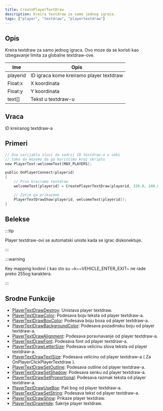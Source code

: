 ```yaml
---
title: CreatePlayerTextDraw
description: Kreira textdraw za samo jednog igraca.
tags: ["player", "textdraw", "playertextdraw"]
---
```


## Opis

Kreira textdraw za samo jednog igraca. Ovo moze da se koristi kao izbegavanje limita za globalne textdraw-ove.

| Ime      | Opis                                    |
| -------- | --------------------------------------- |
| playerid | ID igraca kome kreiramo player textdraw |
| Float:x  | X koordinata                            |
| Float:y  | Y koordinata                            |
| text[]   | Tekst u textdraw-u                      |

## Vraca

ID kreiranog textdraw-a

## Primeri

```c
// Ova varijabla sluzi da sadrzi ID textdraw-a u sebi
// tako da mozemo da ga koristimo kroz skriptu
new PlayerText:welcomeText[MAX_PLAYERS];

public OnPlayerConnect(playerid)
{
    // Prvo kreiramo textdraw
    welcomeText[playerid] = CreatePlayerTextDraw(playerid, 320.0, 240.0, "Welcome to my SA-MP server");

    // Zatim ga prikazemo
    PlayerTextDrawShow(playerid, welcomeText[playerid]);
}
```

## Belekse

:::tip

Player textdraw-ovi se automatski uniste kada se igrac diskonektuje.

:::

:::warning

Key mapping kodovi ( kao sto su ~k~~VEHICLE_ENTER_EXIT~ ne rade preko 255og karaktera.

:::

## Srodne Funkcije

- [PlayerTextDrawDestroy](PlayerTextDrawDestroy.md): Unistava player textdraw.
- [PlayerTextDrawColor](PlayerTextDrawColor.md): Podesava boju teksta od player textdraw-a.
- [PlayerTextDrawBoxColor](PlayerTextDrawBoxColor.md): Podesava boju boxa od player textdraw-a.
- [PlayerTextDrawBackgroundColor](PlayerTextDrawBackgroundColor.md): Podesava pozadinsku boju od player textdraw-a.
- [PlayerTextDrawAlignment](PlayerTextDrawAlignment.md): Podesava poravnavanje od player textdraw-a.
- [PlayerTextDrawFont](PlayerTextDrawFont.md): Podesava font od player textdraw-a.
- [PlayerTextDrawLetterSize](PlayerTextDrawLetterSize.md): Podesava velicinu slova teksta od player textdraw-a.
- [PlayerTextDrawTextSize](PlayerTextDrawTextSize.md): Podesava velicinu od player textdraw-a ( Za OnPlayerClickPlayerTextdraw ).
- [PlayerTextDrawSetOutline](PlayerTextDrawSetOutline.md): Podesava outline od player textdraw-a.
- [PlayerTextDrawSetShadow](PlayerTextDrawSetShadow.md): Podesava senku od player textdraw-a.
- [PlayerTextDrawSetProportional](PlayerTextDrawSetProportional.md): Podesava razmak teksta od player textdraw-a.
- [PlayerTextDrawUseBox](PlayerTextDrawUseBox.md): Pali bog od player textdraw-a.
- [PlayerTextDrawSetString](PlayerTextDrawSetString.md): Podesava tekst od player textdraw-a.
- [PlayerTextDrawShow](PlayerTextDrawShow.md): Prikaze player textdraw.
- [PlayerTextDrawHide](PlayerTextDrawHide.md): Sakrije player textdraw.
